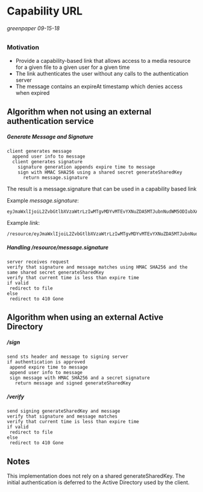 # Capability URL
###### greenpaper 09-15-18

### Motivation

* Provide a capability-based link that allows access to a media resource for a given file to a given user for a given time
* The link authenticates the user without any calls to the authentication server
* The message contains an expireAt timestamp which denies access when expired

## Algorithm when not using an external authentication service

##### Generate Message and Signature
```
client generates message
  append user info to message
  client generates signature
    signature generation appends expire time to message
    sign with HMAC SHA256 using a shared secret generateSharedKey
      return message.signature
```
The result is a message.signature that can be used in a capability based link

Example _message.signature_:
```
eyJmaWxlIjoiL2ZvbGtlbXVzaWtrLzIwMTgvMDYvMTEvYXNuZDA5MTJubnNudWM5ODIubXA0IiwiZXhwaXJlQXQiOiIyMDE4LTA5LTE1VDEwOjQ2OjUzLjMwN1oifQ==.tz8XOxhXx0WX2y+cyz38WJoRMvdv7wtcCkEG+pmiH94=
```
Example _link_:
```
/resource/eyJmaWxlIjoiL2ZvbGtlbXVzaWtrLzIwMTgvMDYvMTEvYXNuZDA5MTJubnNudWM5ODIubXA0IiwiZXhwaXJlQXQiOiIyMDE4LTA5LTE1VDEwOjQ2OjUzLjMwN1oifQ==.tz8XOxhXx0WX2y+cyz38WJoRMvdv7wtcCkEG+pmiH94=
```

##### Handling /resource/message.signature
```
server receives request
verify that signature and message matches using HMAC SHA256 and the same shared secret generateSharedKey
verify that current time is less than expire time
if valid
 redirect to file
else 
 redirect to 410 Gone
```


## Algorithm when using an external Active Directory

##### /sign
```
send sts header and message to signing server
if authentication is approved
 append expire time to message
 append user info to message
 sign message with HMAC SHA256 and a secret signature
   return message and signed generateSharedKey
```

##### /verify
```
send signing generateSharedKey and message
verify that signature and message matches
verify that current time is less than expire time
if valid
 redirect to file
else 
 redirect to 410 Gone
```

## Notes

This implementation does not rely on a shared generateSharedKey. The initial 
authentication is deferred to the Active Directory used by the client.

